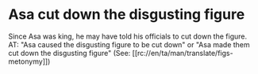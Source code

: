 # Asa cut down the disgusting figure

Since Asa was king, he may have told his officials to cut down the figure. AT: "Asa caused the disgusting figure to be cut down" or "Asa made them cut down the disgusting figure" (See: [[rc://en/ta/man/translate/figs-metonymy]])

